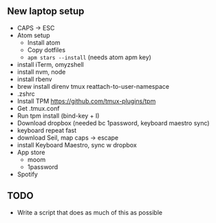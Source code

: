 ## New laptop setup

- CAPS -> ESC
- Atom setup
  - Install atom
  - Copy dotfiles
  - `apm stars --install` (needs atom apm key)
- install iTerm, omyzshell
- install nvm, node
- install rbenv
- brew install direnv tmux reattach-to-user-namespace
- .zshrc
- Install TPM https://github.com/tmux-plugins/tpm
- Get .tmux.conf
- Run tpm install (bind-key + I)
- Download dropbox (needed bc 1password, keyboard maestro sync)
- keyboard repeat fast
- download Seil, map caps -> escape
- install Keyboard Maestro, sync w dropbox
- App store
  - moom
  - 1password
- Spotify


## TODO

- Write a script that does as much of this as possible
